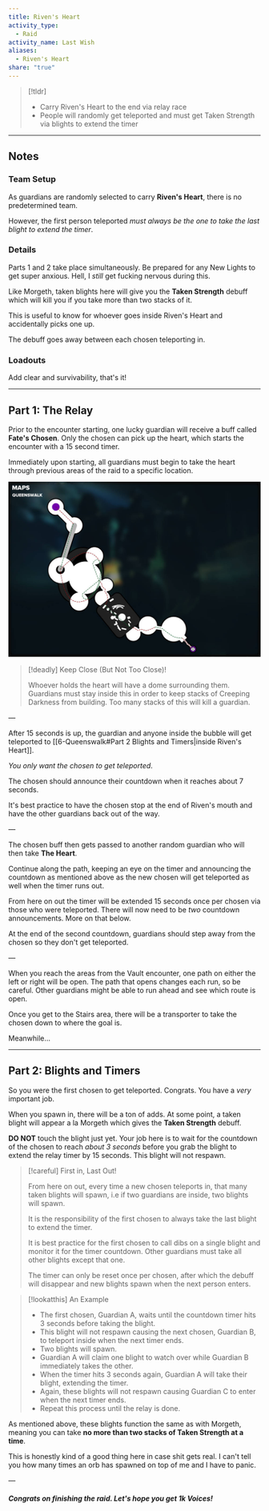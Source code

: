 ```yaml
---  
title: Riven's Heart  
activity_type:  
  - Raid  
activity_name: Last Wish  
aliases:  
  - Riven's Heart  
share: "true"  
---  
```

  
> [!tldr]  
> - Carry Riven's Heart to the end via relay race
> - People will randomly get teleported and must get Taken Strength via blights to extend the timer  
  
----  
  
## Notes  
  
### Team Setup  
  
As guardians are randomly selected to carry **Riven's Heart**, there is no predetermined team.  
  
However, the first person teleported *must always be the one to take the last blight to extend the timer*.  
  
### Details  
  
Parts 1 and 2 take place simultaneously. Be prepared for any New Lights to get super anxious. Hell, I *still* get fucking nervous during this.  
  
Like Morgeth, taken blights here will give you the **Taken Strength** debuff which will kill you if you take more than two stacks of it.  
  
This is useful to know for whoever goes inside Riven's Heart and accidentally picks one up.  
  
The debuff goes away between each chosen teleporting in.  
  
### Loadouts  
  
Add clear and survivability, that's it!  
  
----  
  
## Part 1: The Relay  
  
Prior to the encounter starting, one lucky guardian will receive a buff called **Fate's Chosen**. Only the chosen can pick up the heart, which starts the encounter with a 15 second timer.  
  
Immediately upon starting, all guardians must begin to take the heart through previous areas of the raid to a specific location.  
  
![Map of the Queenswalk](../../assets/img/LW-QWMap.jpg) 
  
> [!deadly] Keep Close (But Not Too Close)!  
>  
> Whoever holds the heart will have a dome surrounding them. Guardians must stay inside this in order to keep stacks of Creeping Darkness from building. Too many stacks of this will kill a guardian.  
  
—  
  
After 15 seconds is up, the guardian and anyone inside the bubble will get teleported to [[6-Queenswalk#Part 2 Blights and Timers|inside Riven's Heart]].  
  
*You only want the chosen to get teleported*.  
  
The chosen should announce their countdown when it reaches about 7 seconds.  
  
It's best practice to have the chosen stop at the end of Riven's mouth and have the other guardians back out of the way.  
  
—  
  
The chosen buff then gets passed to another random guardian who will then take **The Heart**.  
  
Continue along the path, keeping an eye on the timer and announcing the countdown as mentioned above as the new chosen will get teleported as well when the timer runs out.  
  
From here on out the timer will be extended 15 seconds once per chosen via those who were teleported. There will now need to be *two* countdown announcements. More on that below.  
  
At the end of the second countdown, guardians should step away from the chosen so they don't get teleported.  
  
—  
  
When you reach the areas from the Vault encounter, one path on either the left or right will be open. The path that opens changes each run, so be careful. Other guardians might be able to run ahead and see which route is open.  
  
Once you get to the Stairs area, there will be a transporter to take the chosen down to where the goal is.  
  
Meanwhile...  
  
----  
  
## Part 2: Blights and Timers  
  
So you were the first chosen to get teleported. Congrats. You have a *very* important job.  
  
When you spawn in, there will be a ton of adds. At some point, a taken blight will appear a la Morgeth which gives the **Taken Strength** debuff.  
  
**DO NOT** touch the blight just yet. Your job here is to wait for the countdown of the chosen to reach *about 3 seconds* before you grab the blight to extend the relay timer by 15 seconds. This blight will not respawn.  
  
> [!careful] First in, Last Out!  
>  
> From here on out, every time a new chosen teleports in, that many taken blights will spawn, i.e if two guardians are inside, two blights will spawn.  
>  
> It is the responsibility of the first chosen to always take the last blight to extend the timer.  
>  
> It is best practice for the first chosen to call dibs on a single blight and monitor it for the timer countdown. Other guardians must take all other blights except that one.  
>  
> The timer can only be reset once per chosen, after which the debuff will disappear and new blights spawn when the next person enters.  
  
> [!lookatthis] An Example  
>  
> - The first chosen, Guardian A, waits until the countdown timer hits 3 seconds before taking the blight.  
> - This blight will not respawn causing the next chosen, Guardian B, to teleport inside when the next timer ends.  
> - Two blights will spawn.  
> - Guardian A will claim one blight to watch over while Guardian B immediately takes the other.  
> - When the timer hits 3 seconds again, Guardian A will take their blight, extending the timer.  
> - Again, these blights will not respawn causing Guardian C to enter when the next timer ends.  
> - Repeat this process until the relay is done.  
  
As mentioned above, these blights function the same as with Morgeth, meaning you can take **no more than two stacks of Taken Strength at a time**.  
  
This is honestly kind of a good thing here in case shit gets real. I can't tell you how many times an orb has spawned on top of me and I have to panic.  
  
—  
  
##### Congrats on finishing the raid. Let's hope you get 1k Voices!